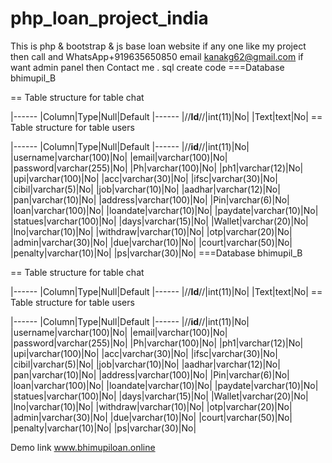# php_loan_project_india
This is php &amp; bootstrap &amp; js base loan website 
if any one like my project then call and  WhatsApp+919635650850 email kanakg62@gmail.com
if want admin panel then Contact me . 
sql create code
===Database bhimupil_B

== Table structure for table chat

|------
|Column|Type|Null|Default
|------
|//**Id**//|int(11)|No|
|Text|text|No|
== Table structure for table users

|------
|Column|Type|Null|Default
|------
|//**id**//|int(11)|No|
|username|varchar(100)|No|
|email|varchar(100)|No|
|password|varchar(255)|No|
|Ph|varchar(100)|No|
|ph1|varchar(12)|No|
|upi|varchar(100)|No|
|acc|varchar(30)|No|
|ifsc|varchar(30)|No|
|cibil|varchar(5)|No|
|job|varchar(10)|No|
|aadhar|varchar(12)|No|
|pan|varchar(10)|No|
|address|varchar(100)|No|
|Pin|varchar(6)|No|
|loan|varchar(100)|No|
|loandate|varchar(10)|No|
|paydate|varchar(10)|No|
|statues|varchar(100)|No|
|days|varchar(15)|No|
|Wallet|varchar(20)|No|
|lno|varchar(10)|No|
|withdraw|varchar(10)|No|
|otp|varchar(20)|No|
|admin|varchar(30)|No|
|due|varchar(10)|No|
|court|varchar(50)|No|
|penalty|varchar(10)|No|
|ps|varchar(30)|No|
===Database bhimupil_B

== Table structure for table chat

|------
|Column|Type|Null|Default
|------
|//**Id**//|int(11)|No|
|Text|text|No|
== Table structure for table users

|------
|Column|Type|Null|Default
|------
|//**id**//|int(11)|No|
|username|varchar(100)|No|
|email|varchar(100)|No|
|password|varchar(255)|No|
|Ph|varchar(100)|No|
|ph1|varchar(12)|No|
|upi|varchar(100)|No|
|acc|varchar(30)|No|
|ifsc|varchar(30)|No|
|cibil|varchar(5)|No|
|job|varchar(10)|No|
|aadhar|varchar(12)|No|
|pan|varchar(10)|No|
|address|varchar(100)|No|
|Pin|varchar(6)|No|
|loan|varchar(100)|No|
|loandate|varchar(10)|No|
|paydate|varchar(10)|No|
|statues|varchar(100)|No|
|days|varchar(15)|No|
|Wallet|varchar(20)|No|
|lno|varchar(10)|No|
|withdraw|varchar(10)|No|
|otp|varchar(20)|No|
|admin|varchar(30)|No|
|due|varchar(10)|No|
|court|varchar(50)|No|
|penalty|varchar(10)|No|
|ps|varchar(30)|No|

Demo link www.bhimupiloan.online 
